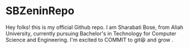 # SBZeninRepo
Hey folks! this is my official Github repo. I am Sharabati Bose, from Aliah University, currently pursuing Bachelor's in Technology for Computer Science and Engineering. I'm excited to COMMIT to git😆  and grow .  

